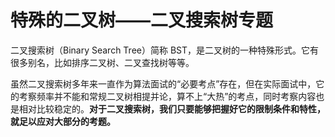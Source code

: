 # 特殊的二叉树——二叉搜索树专题

二叉搜索树（Binary Search Tree）简称 BST，是二叉树的一种特殊形式。它有很多别名，比如排序二叉树、二叉查找树等等。

虽然二叉搜索树多年来一直作为算法面试的“必要考点”存在，但在实际面试中，它的考察频率并不能和常规二叉树相提并论，算不上“大热”的考点，同时考察内容也是相对比较稳定的。**对于二叉搜索树，我们只要能够把握好它的限制条件和特性，就足以应对大部分的考题。**

